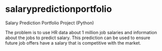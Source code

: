 # salarypredictionportfolio
Salary Prediction Portfolio Project (Python)

The problem is to use HR data about 1 million job salaries and information about the jobs to predict salary. This prediction can be used to ensure future job offers have a salary that is competitive with the market.